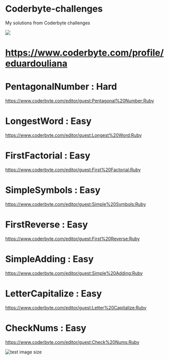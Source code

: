 # Coderbyte-challenges
My solutions from Coderbyte challenges

<a href="https://codeclimate.com/github/eduardouliana/Coderbyte-challenges/maintainability"><img src="https://api.codeclimate.com/v1/badges/e3abbcd1cdac2a091929/maintainability" /></a>

# https://www.coderbyte.com/profile/eduardouliana

# PentagonalNumber : Hard
https://www.coderbyte.com/editor/guest:Pentagonal%20Number:Ruby

# LongestWord : Easy
https://www.coderbyte.com/editor/guest:Longest%20Word:Ruby

# FirstFactorial : Easy
https://www.coderbyte.com/editor/guest:First%20Factorial:Ruby

# SimpleSymbols : Easy
https://www.coderbyte.com/editor/guest:Simple%20Symbols:Ruby

# FirstReverse : Easy
https://www.coderbyte.com/editor/guest:First%20Reverse:Ruby

# SimpleAdding : Easy
https://www.coderbyte.com/editor/guest:Simple%20Adding:Ruby

# LetterCapitalize : Easy
https://www.coderbyte.com/editor/guest:Letter%20Capitalize:Ruby

# CheckNums : Easy
https://www.coderbyte.com/editor/guest:Check%20Nums:Ruby

![test image size](https://exitoina.uol.com.br/media/_versions/homem_de_ferro_widexl.jpg)<!-- .element height="20%" width="20%" -->
